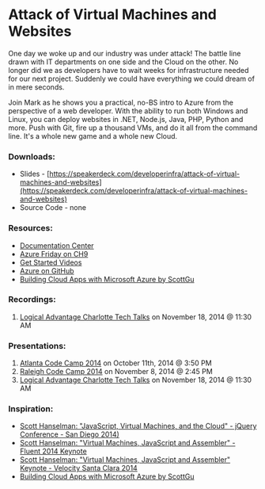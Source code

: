 # Attack of Virtual Machines and Websites

One day we woke up and our industry was under attack! The battle line drawn with IT departments on one side and the Cloud on the other. No longer did we as developers have to wait weeks for infrastructure needed for our next project. Suddenly we could have everything we could dream of in mere seconds.

Join Mark as he shows you a practical, no-BS intro to Azure from the perspective of a web developer. With the ability to run both Windows and Linux, you can deploy websites in .NET, Node.js, Java, PHP, Python and more. Push with Git, fire up a thousand VMs, and do it all from the command line. It's a whole new game and a whole new Cloud.

### Downloads:
* Slides - [https://speakerdeck.com/developerinfra/attack-of-virtual-machines-and-websites](https://speakerdeck.com/developerinfra/attack-of-virtual-machines-and-websites)
* Source Code - none

### Resources:
* [Documentation Center](http://azure.microsoft.com/en-us/documentation/)
* [Azure Friday on CH9](http://channel9.msdn.com/Shows/Azure-Friday)
* [Get Started Videos](http://azure.microsoft.com/en-us/get-started/)
* [Azure on GitHub](https://github.com/Azure)
* [Building Cloud Apps with Microsoft Azure by ScottGu](http://weblogs.asp.net/scottgu/free-ebook-building-cloud-apps-with-microsoft-azure)

### Recordings:
1. [Logical Advantage Charlotte Tech Talks](https://youtu.be/asCB_SgBxFM?list=PL3tIxxFbTFIb93_xUncw2qwYgZUcBpX1C) on November 18, 2014 @ 11:30 AM

### Presentations:
1. [Atlanta Code Camp 2014](http://www.atlantacodecamp.com/) on October 11th, 2014 @ 3:50 PM
2. [Raleigh Code Camp 2014](http://codecamp.org/Raleigh) on November 8, 2014 @ 2:45 PM
3. [Logical Advantage Charlotte Tech Talks](http://www.meetup.com/Logical-Advantage-Charlotte-Tech-Talks/events/212238972/) on November 18, 2014 @ 11:30 AM

### Inspiration:
* [Scott Hanselman: "JavaScript, Virtual Machines, and the Cloud" - jQuery Conference - San Diego 2014)](http://youtu.be/KknECIHBAGE)
* [Scott Hanselman: "Virtual Machines, JavaScript and Assembler" - Fluent 2014 Keynote](http://youtu.be/UzyoT4DziQ4)
* [Scott Hanselman: "Virtual Machines, JavaScript and Assembler" Keynote - Velocity Santa Clara 2014](http://youtu.be/FZYrlKbkLe8)
* [Building Cloud Apps with Microsoft Azure by ScottGu](http://weblogs.asp.net/scottgu/free-ebook-building-cloud-apps-with-microsoft-azure)
